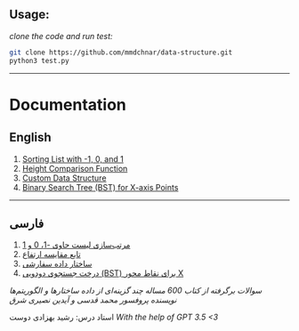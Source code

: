 ## Usage:

_clone the code and run test:_
```bash
git clone https://github.com/mmdchnar/data-structure.git
python3 test.py
```

---
# Documentation

## English

1. [Sorting List with -1, 0, and 1](https://github.com/mmdchnar/data-structure/blob/main/S2_Q12)
2. [Height Comparison Function](https://github.com/mmdchnar/data-structure/blob/main/S4_Q56)
3. [Custom Data Structure](https://github.com/mmdchnar/data-structure/blob/main/S3_Q86)
4. [Binary Search Tree (BST) for X-axis Points](https://github.com/mmdchnar/data-structure/blob/main/S4_Q59)

---

## فارسی

1. [مرتب‌سازی لیست حاوی -1، 0 و 1](https://github.com/mmdchnar/data-structure/blob/main/S2_Q12/README_fa.md)
2. [تابع مقایسه ارتفاع](https://github.com/mmdchnar/data-structure/blob/main/S4_Q56/README_fa.md)
3. [ساختار داده سفارشی](https://github.com/mmdchnar/data-structure/blob/main/S3_Q86/README_fa.md)
4. [درخت جستجوی دودویی (BST) برای نقاط محور X](https://github.com/mmdchnar/data-structure/blob/main/S4_Q59/README_fa.md)

_سوالات برگرفته از کتاب 600 مساله چند گزینه‌ای از داده ساختار‌ها و الگوریتم‌ها
نویسنده پروفسور محمد قدسی و آیدین نصیری شرق_

استاد درس: رشید بهزادی دوست
_With the help of GPT 3.5 <3_
